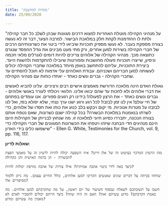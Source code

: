 ```yaml
---
title: 'נקודות למחשבה'
date: 25/09/2020

---
```


"על מנהיגי הקהילה מוטלת האחריות למצוא דרכים מגוונות שבהן לשלב כל חבר קהילה ולתת לו ההזדמנות לקחת חלק במלאכת הבישור. למרבה הצער, דבר זה לא נעשה בצורה מספקת בעבר. לא נעשו מספיק תוכניות שיביאו לידי ביטוי את כשרונותיהם הרבים של חברי הקהילה בשירות למען אחרים, ורק מתי מעט מבינים את גודל ההפסד שנגרם כתוצאה מכך. מנהיגי הקהילה של אלוהים צריכים להיות דומים לגנרלים מלאי חכמה וניסיון, שייצרו תוכניות פעולה מחושבות ומפורטות שיובילו להתקדמות ולהשגת היעד. ביצירת התוכניות, עליהם להתחשב באופן מיוחד במלאכה שחברי הקהילה יכולים לעשותה למען חבריהם ושכניהם. עבודת האלוהים עלי אדמות לא תוכל להסתיים עד שחברי הקהילה - גברים ונשים כאחד - יאחדו כוחות עם מנהיגי הקהילה.

גאולת האדם הינה מלאכה הדורשת מאמצים אישיים רבים ורציניים. עלינו להביא לאנשים את דברי אלוהים ולא לחכות עד שהם יבואו אלינו. הלוואי ויכולתי לעורר באנשי אלוהים - גברים ונשים כאחד - את הרצון לפעולה! בידינו רק רגעים ספורים. אנו עומדים בפתחם של חיי עולם! אין לנו זמן לבזבז! לכל רגע ורגע ישנו ערך נצחי, שלא יסולא בפז, ואל לנו לבזבזו על מטרות אנוכיות. מי יקום ויבקש בלב כנוע את כוחו ואת חסדו של אלוהים, כדי לשרתו בנאמנות במלאכת הבשורה? בכל קהילה ישנם כשרונות, שאם נטפח אותם בצורה הנכונה, יתבררו כסיוע חיוני למלאכה זו. מה שנחוץ לבנייתן של הקהילות היום הינם מנהיגים חדי הבחנה שיזהו ויטפחו את הכשרונות המגוונים של חברי הקהילה כדי שישמשו כלים בידי האדון" - Ellen G. White, Testimonies for the Church, vol. 9, pp. 116, 117.

**שאלות לדיון**:

`מהו הרעיון המרכזי בציטוט זה של אלן ווייט? איזו השפעה יכולה להיות לרעיון זה על מאמצי הפצת הבשורה - הן ברמה האישית והן כקהילה?`

`כיצד באה לידי ביטוי אהבה אמיתית? אילו צורות של אהבה מזויפת יכולות להיות?`

`שוחחו בכיתה על דברים שונים שאנשים הקריבו למען אלוהים, כולל החיים עצמם. מה ניתן ללמוד מסיפורים אלו?`

`חשבו על תשובתכם לשאלה שבסוף השיעור של יום ראשון, על מה שהקרבתם למען אלוהים. מה באמת הקרבתם? מדוע עשיתם זאת? האם זה היה שווה? כיצד הייתם יכולים להסביר לאדם לא מאמין מה עשיתם ומדוע?`